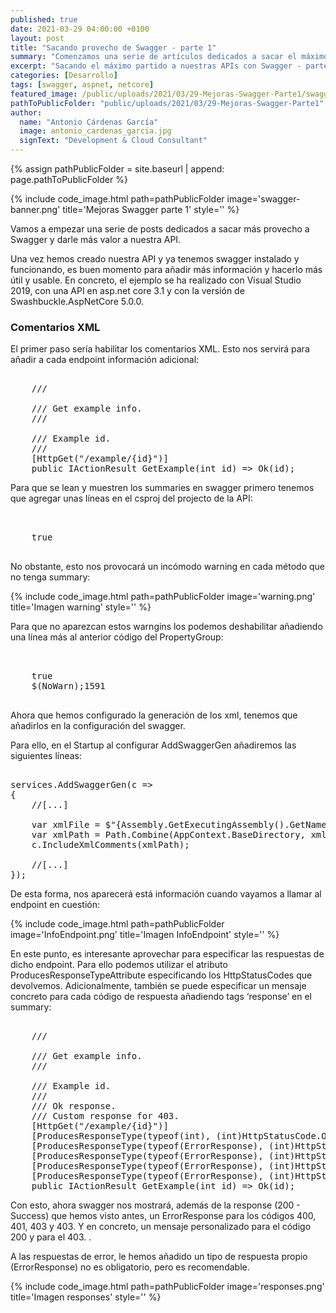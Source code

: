 ```yaml
---
published: true
date: 2021-03-29 04:00:00 +0100
layout: post
title: "Sacando provecho de Swagger - parte 1"
summary: "Comenzamos una serie de artículos dedicados a sacar el máximo partido de Swagger sobre nuestros proyectos y conseguir darle más valor a nuestras API"
excerpt: "Sacando el máximo partido a nuestras APIs con Swagger - parte 1"
categories: [Desarrollo]
tags: [swagger, aspnet, netcore]
featured_image: /public/uploads/2021/03/29-Mejoras-Swagger-Parte1/swagger-banner.png
pathToPublicFolder: "public/uploads/2021/03/29-Mejoras-Swagger-Parte1"
author:
  name: "Antonio Cárdenas García"
  image: antonio_cardenas_garcia.jpg
  signText: "Development & Cloud Consultant"
---
```

{% assign pathPublicFolder = site.baseurl | append: page.pathToPublicFolder %}

{% include code_image.html path=pathPublicFolder
image='swagger-banner.png'
title='Mejoras Swagger parte 1'
style=''
%}

Vamos a empezar una serie de posts dedicados a sacar más provecho a Swagger y darle más valor a nuestra API.

Una vez hemos creado nuestra API y ya tenemos swagger instalado y funcionando, es buen momento para añadir más información y hacerlo más útil y usable. En concreto, el ejemplo se ha realizado con Visual Studio 2019, con una API en asp.net core 3.1 y con la versión de Swashbuckle.AspNetCore 5.0.0.

### **Comentarios XML**

El primer paso sería habilitar los comentarios XML. Esto nos servirá para añadir a cada endpoint información adicional:

<pre data-enlighter-language="csharp">  
    /// <summary>
    /// Get example info.
    /// </summary>
    /// <param name="id">Example id.</param>
    /// <returns></returns>
    [HttpGet("/example/{id}")]
    public IActionResult GetExample(int id) => Ok(id);
</pre>

Para que se lean y muestren los summaries en swagger primero tenemos que agregar unas líneas en el csproj del projecto de la API:

<pre data-enlighter-language="xml">  
  <PropertyGroup>
    <GenerateDocumentationFile>true</GenerateDocumentationFile>
  </PropertyGroup>
</pre>

No obstante, esto nos provocará un incómodo warning en cada método que no tenga summary:

{% include code_image.html path=pathPublicFolder
image='warning.png'
title='Imagen warning'
style=''
%}

Para que no aparezcan estos warngins los podemos deshabilitar añadiendo una línea más al anterior código del PropertyGroup:

<pre data-enlighter-language="xml">  
  <PropertyGroup>
    <GenerateDocumentationFile>true</GenerateDocumentationFile>
    <NoWarn>$(NoWarn);1591</NoWarn>
  </PropertyGroup>
</pre>

Ahora que hemos configurado la generación de los xml, tenemos que añadirlos en la configuración del swagger.

Para ello, en el Startup al configurar AddSwaggerGen añadiremos las siguientes líneas:

<pre data-enlighter-language="csharp">  
services.AddSwaggerGen(c =>
{
    //[...]
    
    var xmlFile = $"{Assembly.GetExecutingAssembly().GetName().Name}.xml";
    var xmlPath = Path.Combine(AppContext.BaseDirectory, xmlFile);
    c.IncludeXmlComments(xmlPath);
    
    //[...]
});
</pre>

De esta forma, nos aparecerá está información cuando vayamos a llamar al endpoint en cuestión:

{% include code_image.html path=pathPublicFolder
image='InfoEndpoint.png'
title='Imagen InfoEndpoint'
style=''
%}

En este punto, es interesante aprovechar para especificar las respuestas de dicho endpoint. Para ello podemos utilizar el atributo ProducesResponseTypeAttribute especificando los HttpStatusCodes que devolvemos. Adicionalmente, también se puede especificar un mensaje concreto para cada código de respuesta añadiendo tags ‘response’ en el summary:

<pre data-enlighter-language="csharp">  
    /// <summary>
    /// Get example info.
    /// </summary>
    /// <param name="id">Example id.</param>
    /// <returns></returns>
    /// <response code="200">Ok response.</response>
    /// <response code="403">Custom response for 403.</response>
    [HttpGet("/example/{id}")]
    [ProducesResponseType(typeof(int), (int)HttpStatusCode.OK)]
    [ProducesResponseType(typeof(ErrorResponse), (int)HttpStatusCode.BadRequest)]
    [ProducesResponseType(typeof(ErrorResponse), (int)HttpStatusCode.Unauthorized)]
    [ProducesResponseType(typeof(ErrorResponse), (int)HttpStatusCode.Forbidden)]
    [ProducesResponseType(typeof(ErrorResponse), (int)HttpStatusCode.NotFound)]
    public IActionResult GetExample(int id) => Ok(id);
</pre>

Con esto, ahora swagger nos mostrará, además de la response (200 - Success) que hemos visto antes, un ErrorResponse para los códigos 400, 401, 403 y 403. Y en concreto, un mensaje personalizado para el código 200 y para el 403. . 

A las respuestas de error, le hemos añadido un tipo de respuesta propio (ErrorResponse) no es obligatorio, pero es recomendable.

{% include code_image.html path=pathPublicFolder
image='responses.png'
title='Imagen responses'
style=''
%}